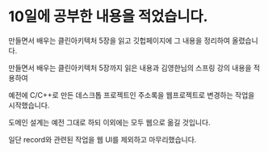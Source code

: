 # 10일에 공부한 내용을 적었습니다.
만들면서 배우는 클린아키텍처 5장을 읽고 깃헙페이지에 그 내용을 정리하여 올렸습니다.  

만들면서 배우는 클린아키텍처 5장까지 읽은 내용과 김영한님의 스프링 강의 내용을 적용하여  

예전에 C/C++로 만든 데스크톱 프로젝트인 주소록을 웹프로젝트로 변경하는 작업을 시작했습니다.  

도메인 설계는 예전 그대로 하되 이외에는 모두 웹으로 옮길 것입니다.  

일단 record와 관련된 작업을 웹 UI를 제외하고 마무리했습니다.  
